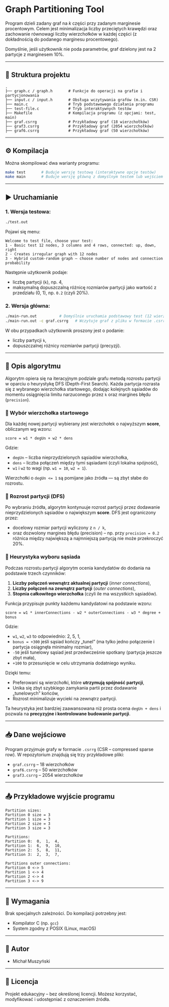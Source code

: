 # Graph Partitioning Tool

Program dzieli zadany graf na *k* części przy zadanym marginesie procentowym. Celem jest minimalizacja liczby przeciętych krawędzi oraz zachowanie równowagi liczby wierzchołków w każdej części (z dokładnością do podanego marginesu procentowego).

Domyślnie, jeśli użytkownik nie poda parametrów, graf dzielony jest na 2 partycje z marginesem 10%.

---

## 📁 Struktura projektu

```
.
├── graph.c / graph.h       # Funkcje do operacji na grafie i partycjonowania
├── input.c / input.h       # Obsługa wczytywania grafów (m.in. CSR)
├── main.c                  # Tryb podstawowego działania programu
├── test-file.c             # Tryb interaktywnych testów
├── Makefile                # Kompilacja programu (z opcjami: test, main)
├── graf.csrrg              # Przykładowy graf (18 wierzchołków)
├── graf3.csrrg             # Przykładowy graf (2054 wierzchołków)
├── graf6.csrrg             # Przykładowy graf (50 wierzchołków)
```

---

## ⚙️ Kompilacja

Można skompilować dwa warianty programu:

```bash
make test       # Buduje wersję testową (interaktywne opcje testów)
make main       # Buduje wersję główną z domyślnym testem lub wejściem z pliku
```

---

## ▶️ Uruchamianie

### 1. Wersja testowa:

```bash
./test.out
```

Pojawi się menu:

```
Welcome to test file, choose your test:
1 - Basic test 12 nodes, 3 columns and 4 rows, connected: up, down, right
2 - Creates irregular graph with 12 nodes
3 - Hybrid custom-random graph – choose number of nodes and connection probability
```

Następnie użytkownik podaje:
- liczbę partycji (`k`), np. 4,
- maksymalną dopuszczalną różnicę rozmiarów partycji jako wartość z przedziału (0, 1), np. `0.2` (czyli 20%).

### 2. Wersja główna:

```bash
./main-run.out          # Domyślnie uruchamia podstawowy test (12 wierzchołków)
./main-run.out -c graf.csrrg   # Wczytuje graf z pliku w formacie .csrrg
```

W obu przypadkach użytkownik proszony jest o podanie:
- liczby partycji `k`,
- dopuszczalnej różnicy rozmiarów partycji (precyzji).

---

## 🧠 Opis algorytmu

Algorytm opiera się na iteracyjnym podziale grafu metodą rozrostu partycji w oparciu o heurystykę DFS (Depth-First Search). Każda partycja rozrasta się z wybranego wierzchołka startowego, dodając kolejnych sąsiadów do momentu osiągnięcia limitu narzuconego przez `k` oraz margines błędu (`precision`).

### 🔸 Wybór wierzchołka startowego

Dla każdej nowej partycji wybierany jest wierzchołek o najwyższym **score**, obliczanym wg wzoru:

```
score = w1 * degUn + w2 * dens
```

Gdzie:
- `degUn` – liczba nieprzydzielonych sąsiadów wierzchołka,
- `dens` – liczba połączeń między tymi sąsiadami (czyli lokalna spójność),
- `w1` i `w2` to wagi (np. `w1 = 10`, `w2 = 1`).

Wierzchołki o `degUn <= 1` są pomijane jako źródła — są zbyt słabe do rozrostu.

### 🔸 Rozrost partycji (DFS)

Po wybraniu źródła, algorytm kontynuuje rozrost partycji przez dodawanie nieprzydzielonych sąsiadów o największym **score**. DFS jest ograniczony przez:
- docelowy rozmiar partycji wyliczony z `n / k`,
- oraz dozwolony margines błędu (precision) – np. przy `precision = 0.2` różnica między największą a najmniejszą partycją nie może przekroczyć 20%.

### 🔸 Heurystyka wyboru sąsiada

Podczas rozrostu partycji algorytm ocenia kandydatów do dodania na podstawie trzech czynników:

1. **Liczby połączeń wewnątrz aktualnej partycji** (*inner connections*),
2. **Liczby połączeń na zewnątrz partycji** (*outer connections*),
3. **Stopnia całkowitego wierzchołka** (czyli ile ma wszystkich sąsiadów).

Funkcja przypisuje punkty każdemu kandydatowi na podstawie wzoru:

```
score = w1 * innerConnections - w2 * outerConnections - w3 * degree + bonus
```

Gdzie:
- `w1`, `w2`, `w3` to odpowiednio: 2, 5, 1,
- `bonus = +300` jeśli sąsiad kończy „tunel” (ma tylko jedno połączenie i partycja osiągnęła minimalny rozmiar),
- `-50` jeśli tunelowy sąsiad jest przedwcześnie spotkany (partycja jeszcze zbyt mała),
- `+100` to przesunięcie w celu utrzymania dodatniego wyniku.

Dzięki temu:
- Preferowani są wierzchołki, które **utrzymują spójność partycji**,
- Unika się zbyt szybkiego zamykania partii przez dodawanie „tunelowych” końców,
- Rozrost minimalizuje wycieki na zewnątrz partycji.

Ta heurystyka jest bardziej zaawansowana niż prosta ocena `degUn + dens` i pozwala na **precyzyjne i kontrolowane budowanie partycji**.

---

## 📥 Dane wejściowe

Program przyjmuje grafy w formacie `.csrrg` (CSR – compressed sparse row). W repozytorium znajdują się trzy przykładowe pliki:

- `graf.csrrg` – 18 wierzchołków
- `graf6.csrrg` – 50 wierzchołków
- `graf3.csrrg` – 2054 wierzchołków

---

## 📤 Przykładowe wyjście programu

```
Partition sizes:
Partition 0 size = 3
Partition 1 size = 3
Partition 2 size = 3
Partition 3 size = 3

Partitions:
Partition 0:  0,  1,  4, 
Partition 1:  6,  9,  10, 
Partition 2:  5,  8,  11, 
Partition 3:  2,  3,  7, 

Partitions outer connections:
Partition 0 <-> 5
Partition 1 <-> 4
Partition 2 <-> 4
Partition 3 <-> 9
```

---

## 🔧 Wymagania

Brak specjalnych zależności. Do kompilacji potrzebny jest:
- Kompilator C (np. `gcc`)
- System zgodny z POSIX (Linux, macOS)

---

## 👥 Autor

- Michał Muszyński

---

## 📄 Licencja

Projekt edukacyjny – bez określonej licencji. Możesz korzystać, modyfikować i udostępniać z oznaczeniem źródła.

